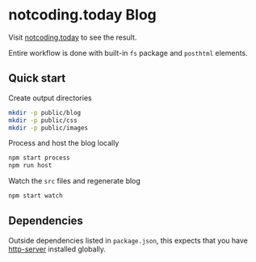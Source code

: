 # notcoding.today Blog

Visit [notcoding.today](https://notcoding.today) to see the result.

Entire workflow is done with built-in `fs` package and `posthtml` elements.

## Quick start

Create output directories

```bash
mkdir -p public/blog
mkdir -p public/css
mkdir -p public/images
```

Process and host the blog locally

```bash
npm start process
npm run host
```

Watch the `src` files and regenerate blog

```bash
npm start watch
```

## Dependencies

Outside dependencies listed in `package.json`, this expects that you have [http-server](https://www.npmjs.com/package/http-server) installed globally.
